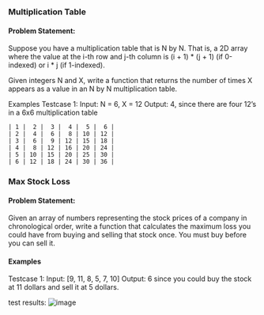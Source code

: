### Multiplication Table

#### Problem Statement:

Suppose you have a multiplication table that is N by N. That is, a 2D array where the value at the i-th row and j-th column is (i + 1) * (j + 1) (if 0-indexed) or i * j (if 1-indexed).

Given integers N and X, write a function that returns the number of times X appears as a value in an N by N multiplication table.

Examples
Testcase 1:
             Input: N = 6, X = 12
             Output: 4, since there are four 12’s in a 6x6 multiplication table
```
| 1 |  2 |  3 |  4 |  5 |  6 |
| 2 |  4 |  6 |  8 | 10 | 12 |
| 3 |  6 |  9 | 12 | 15 | 18 |
| 4 |  8 | 12 | 16 | 20 | 24 |
| 5 | 10 | 15 | 20 | 25 | 30 |
| 6 | 12 | 18 | 24 | 30 | 36 |
```


### Max Stock Loss

#### Problem Statement:

Given an array of numbers representing the stock prices of a company in chronological order, write a function that calculates the maximum loss you could have from buying and selling that stock once. You must buy before you can sell it.

#### Examples

Testcase 1:
             Input: [9, 11, 8, 5, 7, 10]
Output: 6 since you could buy the stock at 11 dollars and sell it at 5 dollars.

test results:
![image](https://github.com/ibathazi/highmark-interview/assets/41767606/0df141f4-bfd7-4674-b93a-58dc487c1428)
